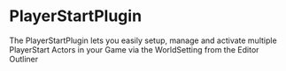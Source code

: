 # PlayerStartPlugin
The PlayerStartPlugin lets you easily setup, manage and activate multiple PlayerStart Actors in your Game via the WorldSetting from the Editor Outliner
